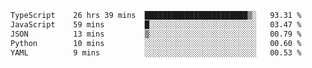 <!--START_SECTION:waka-->

```txt
TypeScript    26 hrs 39 mins  ███████████████████████▒░   93.31 %
JavaScript    59 mins         █░░░░░░░░░░░░░░░░░░░░░░░░   03.47 %
JSON          13 mins         ▒░░░░░░░░░░░░░░░░░░░░░░░░   00.79 %
Python        10 mins         ░░░░░░░░░░░░░░░░░░░░░░░░░   00.60 %
YAML          9 mins          ░░░░░░░░░░░░░░░░░░░░░░░░░   00.53 %
```

<!--END_SECTION:waka-->
